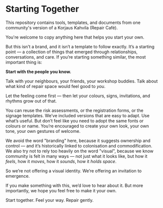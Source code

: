 # Starting Together

This repository contains tools, templates, and documents from one community's version of a Korjaus Kahvila (Repair Café).

You're welcome to copy anything here that helps you start your own.

But this isn't a brand, and it isn’t a template to follow exactly. It’s a starting point — a collection of things that emerged through relationships, conversations, and care. If you’re starting something similar, the most important thing is:

**Start with the people you know.**

Talk with your neighbours, your friends, your workshop buddies. Talk about what kind of repair space would feel good to *you*.

Let the feeling come first — then let your colours, signs, invitations, and rhythms grow out of that.

You can reuse the risk assessments, or the registration forms, or the signage templates. We’ve included versions that are easy to adapt. Use what’s useful. But don’t feel like you need to adopt the same fonts or colours or name. You’re encouraged to create your own look, your own tone, your own gestures of welcome.

We avoid the word "branding" here, because it suggests ownership and control — and it’s historically linked to colonisation and commodification. We also try not to rely too heavily on the word "visual", because we know community is felt in many ways — not just what it looks like, but how it *feels*, how it *moves*, how it *sounds*, how it *holds space*. 

So we’re not offering a visual identity. We’re offering an invitation to emergence.

If you make something with this, we’d love to hear about it. But more importantly, we hope you feel free to make it your own.

Start together. Feel your way. Repair gently.
